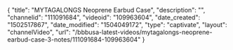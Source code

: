 {
    "title": "MYTAGALONGS Neoprene Earbud Case",
    "description": "",
    "channelid": "111091684",
    "videoid": "109963604",
    "date_created": "1502517867",
    "date_modified": "1504049172",
    "type": "captivate",
    "layout": "channelVideo",
    "url": "\/bbbusa-latest-videos\/mytagalongs-neoprene-earbud-case-3-notes\/111091684-109963604"
}
